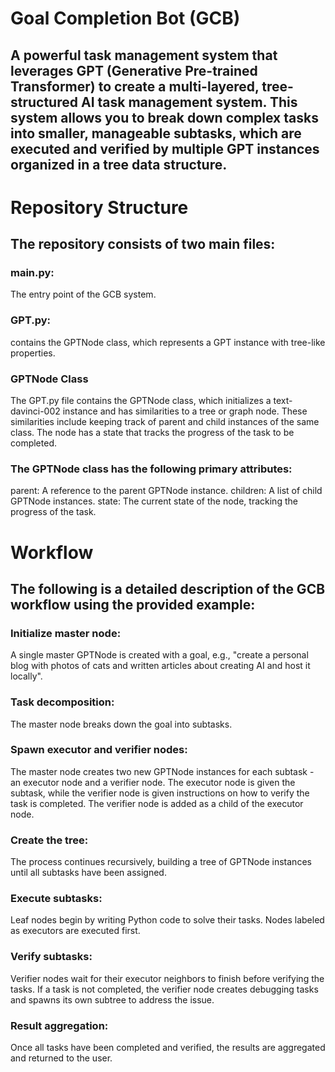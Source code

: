 # Goal Completion Bot (GCB) 
## A powerful task management system that leverages GPT (Generative Pre-trained Transformer) to create a multi-layered, tree-structured AI task management system. This system allows you to break down complex tasks into smaller, manageable subtasks, which are executed and verified by multiple GPT instances organized in a tree data structure.

# Repository Structure
## The repository consists of two main files:

### main.py: 
The entry point of the GCB system.

### GPT.py: 
contains the GPTNode class, which represents a GPT instance with tree-like properties.

### GPTNode Class
The GPT.py file contains the GPTNode class, which initializes a text-davinci-002 instance and has similarities to a tree or graph node. These similarities include keeping track of parent and child instances of the same class. The node has a state that tracks the progress of the task to be completed.

### The GPTNode class has the following primary attributes:

parent: A reference to the parent GPTNode instance.
children: A list of child GPTNode instances.
state: The current state of the node, tracking the progress of the task.

# Workflow
## The following is a detailed description of the GCB workflow using the provided example:

### Initialize master node: 
A single master GPTNode is created with a goal, e.g., "create a personal blog with photos of cats and written articles about creating AI and host it locally".
### Task decomposition: 
The master node breaks down the goal into subtasks.
### Spawn executor and verifier nodes: 
The master node creates two new GPTNode instances for each subtask - an executor node and a verifier node. The executor node is given the subtask, while the verifier node is given instructions on how to verify the task is completed. The verifier node is added as a child of the executor node.
### Create the tree: 
The process continues recursively, building a tree of GPTNode instances until all subtasks have been assigned.
### Execute subtasks: 
Leaf nodes begin by writing Python code to solve their tasks. Nodes labeled as executors are executed first.
### Verify subtasks: 
Verifier nodes wait for their executor neighbors to finish before verifying the tasks. If a task is not completed, the verifier node creates debugging tasks and spawns its own subtree to address the issue.
### Result aggregation: 
Once all tasks have been completed and verified, the results are aggregated and returned to the user.